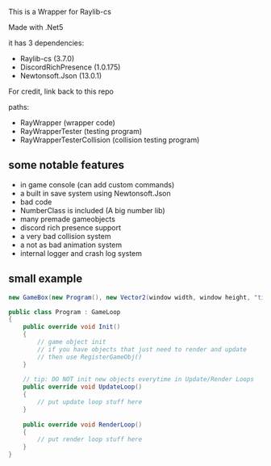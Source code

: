 ﻿This is a Wrapper for Raylib-cs

Made with .Net5

it has 3 dependencies:
- Raylib-cs (3.7.0)
- DiscordRichPresence (1.0.175)
- Newtonsoft.Json (13.0.1)

For credit, link back to this repo

paths:
- RayWrapper (wrapper code)
- RayWrapperTester (testing program)
- RayWrapperTesterCollision (collision testing program)

some notable features
---
- in game console (can add custom commands)
- a built in save system using Newtonsoft.Json
- bad code
- NumberClass is included (A big number lib)
- many premade gameobjects
- discord rich presence support
- a very bad collision system
- a not as bad animation system
- internal logger and crash log system

small example
---

```C#
new GameBox(new Program(), new Vector2(window width, window height, "title"))

public class Program : GameLoop 
{
    public override void Init() 
    {
        // game object init
        // if you have objects that just need to render and update
        // then use RegisterGameObj()
    }
    
    // tip: DO NOT init new objects everytime in Update/Render Loops
    public override void UpdateLoop()
    {
        // put update loop stuff here
    }
    
    public override void RenderLoop()
    {
        // put render loop stuff here
    }
}
```